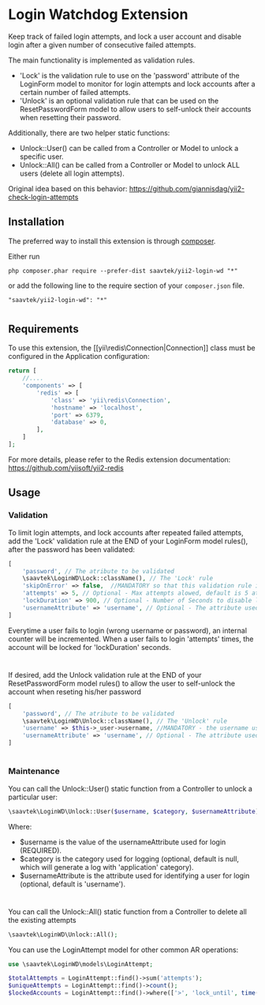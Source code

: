 Login Watchdog Extension
========================

Keep track of failed login attempts, and lock a user account and disable login after a given number of consecutive failed attempts.

The main functionality is implemented as validation rules.
- 'Lock' is the validation rule to use on the 'password' attribute of the LoginForm model to monitor for login attempts and lock accounts after a certain number of failed attempts.
- 'Unlock' is an optional validation rule that can be used on the ResetPasswordForm model to allow users to self-unlock their accounts when resetting their password.

Additionally, there are two helper static functions:
- Unlock::User() can be called from a Controller or Model to unlock a specific user.
- Unlock::All() can be called from a Controller or Model to unlock ALL users (delete all login attempts).

Original idea based on this behavior: https://github.com/giannisdag/yii2-check-login-attempts

Installation
------------

The preferred way to install this extension is through [composer](https://getcomposer.org/download/).

Either run

```
php composer.phar require --prefer-dist saavtek/yii2-login-wd "*"
```

or add the following line to the require section of your `composer.json` file.

```
"saavtek/yii2-login-wd": "*"
```

#

## Requirements
To use this extension, the [[yii\redis\Connection|Connection]] class must be configured in the Application configuration:
```php
return [
    //....
    'components' => [
        'redis' => [
            'class' => 'yii\redis\Connection',
            'hostname' => 'localhost',
            'port' => 6379,
            'database' => 0,
        ],
    ]
];
```
For more details, please refer to the Redis extension documentation: https://github.com/yiisoft/yii2-redis

## Usage

### Validation
To limit login attempts, and lock accounts after repeated failed attempts, add the 'Lock' validation rule at the END of your LoginForm model rules(), after the password has been validated:
```php
[
    'password', // The atribute to be validated
    \saavtek\LoginWD\Lock::className(), // The 'Lock' rule
    'skipOnError' => false,  //MANDATORY so that this validation rule is not skipped
    'attempts' => 5, // Optional - Max attempts alowed, default is 5 attempts
    'lockDuration' => 900, // Optional - Number of Seconds to disable login after exceeding `attemps`, default is 900 seconds
    'usernameAttribute' => 'username', // Optional - The attribute used for identifying a user for login, default is 'username'
]
```
Everytime a user fails to login (wrong username or password), an internal counter will be incremented. When a user fails to login 'attempts' times, the account will be locked for 'lockDuration' seconds.
#
If desired, add the Unlock validation rule at the END of your ResetPasswordForm model rules() to allow the user to self-unlock the account when reseting his/her password 
```php
[
    'password', // The atribute to be validated
    \saavtek\LoginWD\Unlock::className(), // The 'Unlock' rule
    'username' => $this->_user->username, //MANDATORY - the username used for login. In this example, it is being obtained from the model's $_user private var
    'usernameAttribute' => 'username', // Optional - The attribute used for identifying a user for login, default is 'username'
]
```
#
### Maintenance
You can call the Unlock::User() static function from a Controller to unlock a particular user:
```php
\saavtek\LoginWD\Unlock::User($username, $category, $usernameAttribute)
```
Where:
- $username is the value of the usernameAttribute used for login (REQUIRED).
- $category is the category used for logging (optional, default is null, which will generate a log with 'application' category).
- $usernameAttribute is the attribute used for identifying a user for login (optional, default is 'username').
#
You can call the Unlock::All() static function from a Controller to delete all the existing attempts
```php
\saavtek\LoginWD\Unlock::All();
```
You can use the LoginAttempt model for other common AR operations:
```php
use \saavtek\LoginWD\models\LoginAttempt;

$totalAttempts = LoginAttempt::find()->sum('attempts');
$uniqueAttempts = LoginAttempt::find()->count();
$lockedAccounts = LoginAttempt::find()->where(['>', 'lock_until', time()])->count();
```